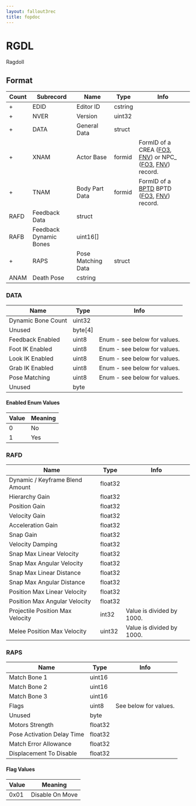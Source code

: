 ```yaml
---
layout: fallout3rec
title: fopdoc
---
```

RGDL
====

Ragdoll

## Format

Count | Subrecord | Name | Type | Info
------|-------|------|------|-----
+ | EDID | Editor ID | cstring |
+ | NVER | Version | uint32 |
+ | DATA | General Data | struct |
+ | XNAM | Actor Base | formid | FormID of a CREA ([FO3](../../Fallout3/Records/CREA.html), [FNV](../../FalloutNV/Records/CREA.html)) or NPC_ ([FO3](../../Fallout3/Records/NPC_.html), [FNV](../../FalloutNV/Records/NPC_.html)) record.
+ | TNAM | Body Part Data | formid | FormID of a [BPTD](BPTD.html) BPTD ([FO3](../../Fallout3/Records/BPTD.html), [FNV](../../FalloutNV/Records/BPTD.html)) record.
 | RAFD | Feedback Data | struct |
 | RAFB | Feedback Dynamic Bones | uint16[] |
+ | RAPS | Pose Matching Data | struct |
 | ANAM | Death Pose | cstring |


### DATA

Name | Type | Info
-----|------|-----
Dynamic Bone Count | uint32 |
Unused | byte[4] |
Feedback Enabled | uint8 | Enum - see below for values.
Foot IK Enabled | uint8 | Enum - see below for values.
Look IK Enabled | uint8 | Enum - see below for values.
Grab IK Enabled | uint8 | Enum - see below for values.
Pose Matching | uint8 | Enum - see below for values.
Unused | byte |

#### Enabled Enum Values

Value | Meaning
------|--------
0 | No
1 | Yes

### RAFD

Name | Type | Info
-----|------|-----
Dynamic / Keyframe Blend Amount | float32 |
Hierarchy Gain | float32 |
Position Gain | float32 |
Velocity Gain | float32 |
Acceleration Gain | float32 |
Snap Gain | float32 |
Velocity Damping | float32 |
Snap Max Linear Velocity | float32 |
Snap Max Angular Velocity | float32 |
Snap Max Linear Distance | float32 |
Snap Max Angular Distance | float32 |
Position Max Linear Velocity | float32 |
Position Max Angular Velocity | float32 |
Projectile Position Max Velocity | int32 | Value is divided by 1000.
Melee Position Max Velocity | uint32 | Value is divided by 1000.

### RAPS

Name | Type | Info
-----|------|-----
Match Bone 1 | uint16 |
Match Bone 2 | uint16 |
Match Bone 3 | uint16 |
Flags | uint8 | See below for values.
Unused | byte |
Motors Strength | float32 |
Pose Activation Delay Time | float32 |
Match Error Allowance | float32 |
Displacement To Disable | float32 |

#### Flag Values

Value | Meaning
------|--------
0x01 | Disable On Move
